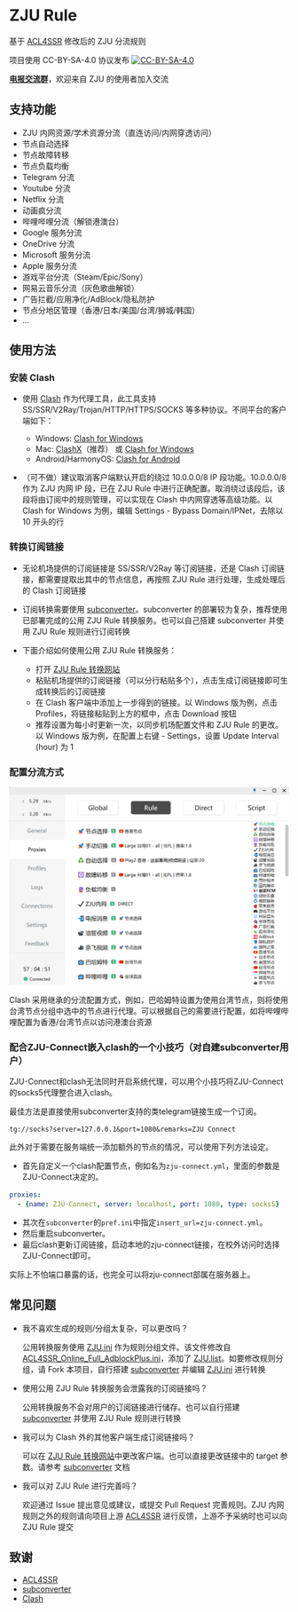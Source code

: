 # ZJU Rule

基于 [ACL4SSR](https://github.com/ACL4SSR/ACL4SSR/tree/master) 修改后的 ZJU 分流规则

项目使用 CC-BY-SA-4.0 协议发布 [![CC-BY-SA-4.0](https://licensebuttons.net/l/by-sa/4.0/88x31.png)](https://creativecommons.org/licenses/by-sa/4.0/deed.zh)

**[电报交流群](https://t.me/zjuers)**，欢迎来自 ZJU 的使用者加入交流

## 支持功能

+ ZJU 内网资源/学术资源分流（直连访问/内网穿透访问）
+ 节点自动选择
+ 节点故障转移
+ 节点负载均衡
+ Telegram 分流
+ Youtube 分流
+ Netflix 分流
+ 动画疯分流
+ 哔哩哔哩分流（解锁港澳台）
+ Google 服务分流
+ OneDrive 分流
+ Microsoft 服务分流
+ Apple 服务分流
+ 游戏平台分流（Steam/Epic/Sony）
+ 网易云音乐分流（灰色歌曲解锁）
+ 广告拦截/应用净化/AdBlock/隐私防护
+ 节点分地区管理（香港/日本/美国/台湾/狮城/韩国）
+ ...

## 使用方法

### 安装 Clash

+ 使用 [Clash](https://github.com/Dreamacro/clash) 作为代理工具，此工具支持 SS/SSR/V2Ray/Trojan/HTTP/HTTPS/SOCKS 等多种协议。不同平台的客户端如下：

  + Windows: [Clash for Windows](https://github.com/Fndroid/clash_for_windows_pkg/releases)
  + Mac: [ClashX](https://github.com/yichengchen/clashX/releases)（推荐） 或 [Clash for Windows](https://github.com/Fndroid/clash_for_windows_pkg/releases)
  + Android/HarmonyOS: [Clash for Android](https://github.com/Kr328/ClashForAndroid/releases)

+ （可不做）建议取消客户端默认开启的绕过 10.0.0.0/8 IP 段功能。10.0.0.0/8 作为 ZJU 内网 IP 段，已在 ZJU Rule 中进行正确配置。取消绕过该段后，该段将由订阅中的规则管理，可以实现在 Clash 中内网穿透等高级功能。以 Clash for Windows 为例，编辑 Settings - Bypass Domain/IPNet，去除以 10 开头的行

### 转换订阅链接

+ 无论机场提供的订阅链接是 SS/SSR/V2Ray 等订阅链接，还是 Clash 订阅链接，都需要提取出其中的节点信息，再按照 ZJU Rule 进行处理，生成处理后的 Clash 订阅链接

+ 订阅转换需要使用 [subconverter](https://github.com/tindy2013/subconverter)。subconverter 的部署较为复杂，推荐使用已部署完成的公用 ZJU Rule 转换服务。也可以自己搭建 subconverter 并使用 ZJU Rule 规则进行订阅转换

+ 下面介绍如何使用公用 ZJU Rule 转换服务：

  + 打开 [ZJU Rule 转换网站](https://zjurule.xyz/)
  + 粘贴机场提供的订阅链接（可以分行粘贴多个），点击生成订阅链接即可生成转换后的订阅链接
  + 在 Clash 客户端中添加上一步得到的链接。以 Windows 版为例，点击 Profiles，将链接粘贴到上方的框中，点击 Download 按钮
  + 推荐设置为每小时更新一次，以同步机场配置文件和 ZJU Rule 的更改。以 Windows 版为例，在配置上右键 - Settings，设置 Update Interval (hour) 为 1

### 配置分流方式

![](docs/clash.png)

Clash 采用继承的分流配置方式，例如，巴哈姆特设置为使用台湾节点，则将使用台湾节点分组中选中的节点进行代理。可以根据自己的需要进行配置，如将哔哩哔哩配置为香港/台湾节点以访问港澳台资源

### 配合ZJU-Connect嵌入clash的一个小技巧（对自建subconverter用户）
ZJU-Connect和clash无法同时开启系统代理，可以用个小技巧将ZJU-Connect的socks5代理整合进入clash。

最佳方法是直接使用subconverter支持的类telegram链接生成一个订阅。
```
tg://socks?server=127.0.0.1&port=1080&remarks=ZJU Connect
```

此外对于需要在服务端统一添加额外的节点的情况，可以使用下列方法设定。

- 首先自定义一个clash配置节点，例如名为`zju-connect.yml`，里面的参数是ZJU-Connect决定的。
```yml
proxies:
  - {name: ZJU-Connect, server: localhost, port: 1080, type: socks5}
```

- 其次在`subconverter`的`pref.ini`中指定`insert_url=zju-connect.yml`。
- 然后重启subconverter。
- 最后clash更新订阅链接，启动本地的zju-connect链接，在校外访问时选择ZJU-Connect即可。

实际上不怕端口暴露的话，也完全可以将zju-connect部属在服务器上。

## 常见问题

+ 我不喜欢生成的规则/分组太复杂，可以更改吗？

  公用转换服务使用 [ZJU.ini](https://github.com/ZJU-Rule/ZJU-Rule/blob/master/Clash/config/ZJU.ini) 作为规则分组文件。该文件修改自 [ACL4SSR_Online_Full_AdblockPlus.ini](https://github.com/ZJU-Rule/ZJU-Rule/blob/master/Clash/config/ACL4SSR_Online_Full_AdblockPlus.ini)，添加了 [ZJU.list](https://github.com/ZJU-Rule/ZJU-Rule/blob/master/Clash/ZJU.list)。如要修改规则分组，请 Fork 本项目，自行搭建 [subconverter](https://github.com/tindy2013/subconverter) 并编辑 [ZJU.ini](https://github.com/ZJU-Rule/ZJU-Rule/blob/master/Clash/config/ZJU.ini) 进行转换

+ 使用公用 ZJU Rule 转换服务会泄露我的订阅链接吗？

  公用转换服务不会对用户的订阅链接进行储存。也可以自行搭建 [subconverter](https://github.com/tindy2013/subconverter) 并使用 ZJU Rule 规则进行转换

+ 我可以为 Clash 外的其他客户端生成订阅链接吗？
  
  可以在 [ZJU Rule 转换网站](https://zjurule.xyz/)中更改客户端。也可以直接更改链接中的 target 参数。请参考 [subconverter](https://github.com/tindy2013/subconverter) 文档

+ 我可以对 ZJU Rule 进行完善吗？

  欢迎通过 Issue 提出意见或建议，或提交 Pull Request 完善规则。ZJU 内网规则之外的规则请向项目上游 [ACL4SSR](https://github.com/ACL4SSR/ACL4SSR/tree/master) 进行反馈，上游不予采纳时也可以向 ZJU Rule 提交

## 致谢

+ [ACL4SSR](https://github.com/ACL4SSR/ACL4SSR/tree/master)
+ [subconverter](https://github.com/tindy2013/subconverter)
+ [Clash](https://github.com/Dreamacro/clash)
